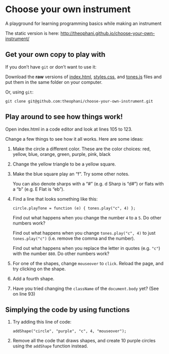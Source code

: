 # Choose your own instrument

A playground for learning programming basics while making an instrument

The static version is here: http://theophani.github.io/choose-your-own-instrument/

## Get your own copy to play with

If you don’t have `git` or don’t want to use it:

Download the **raw** versions of [index.html](index.html), [styles.css](styles.css), and [tones.js](tones.js) files and put them in the same folder on your computer.

Or, using `git`:

```
git clone git@github.com:theophani/choose-your-own-instrument.git
```

## Play around to see how things work!

Open index.html in a code editor and look at lines 105 to 123.

Change a few things to see how it all works. Here are some ideas:

1. Make the circle a different color. These are the color choices: red, yellow, blue, orange, green, purple, pink, black

2. Change the yellow triangle to be a yellow square.

3. Make the blue square play an “f”. Try some other notes.

   You can also denote sharps with a “#” (e.g. d Sharp is “d#”) or flats with a “b” (e.g. E Flat is “eb”).

4. Find a line that looks something like this:

   ```
   circle.playTone = function (e) { tones.play("c", 4) };
   ```

   Find out what happens when you change the number `4` to a `5`. Do other numbers work?

   Find out what happens when you change `tones.play("c", 4)` to just `tones.play("c")` (i.e. remove the comma and the number).

   Find out what happens when you replace the letter in quotes (e.g. `"c"`) with the number `880`. Do other numbers work?

5. For one of the shapes, change `mouseover` to `click`. Reload the page, and try clicking on the shape.

6. Add a fourth shape.

7. Have you tried changing the `className` of the `document.body` yet? (See on line 93)

## Simplying the code by using functions

1. Try adding this line of code:

   ```
   addShape("circle", "purple", "c", 4, "mouseover");
   ```

2. Remove all the code that draws shapes, and create 10 purple circles using the `addShape` function instead.

